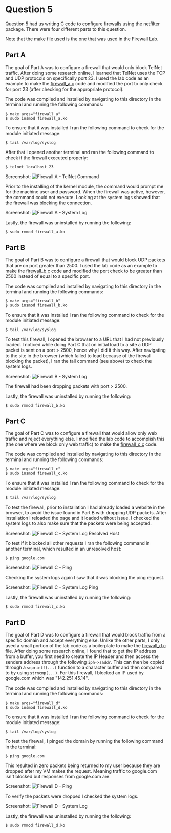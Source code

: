 # Question 5

Question 5 had us writing C code to configure firewalls using the netfilter package.  There were four different parts to this question.

Note that the make file used is the one that was used in the Firewall Lab.

## Part A

The goal of Part A was to configure a firewall that would only block TelNet traffic.  After doing some research online, I learned that TelNet uses the TCP and UDP protocols on specifically port 23.  I used the lab code as an example to make the [firewall_a.c](./firewall_a.c) code and modified the port to only check for port 23 (after checking for the appropriate protocol).

The code was compiled and installed by navigating to this directory in the terminal and running the following commands:

```
$ make args="firewall_a"
$ sudo insmod firewall_a.ko
```

To ensure that it was installed I ran the following command to check for the module initiated message:

```
$ tail /var/log/syslog
```

After that I opened another terminal and ran the following command to check if the firewall executed properly:

```
$ telnet localhost 23
```

Screenshot:
![Firewall A - TelNet Command](./img/a%20-%20telnet%20command.png)

Prior to the installing of the kernel module, the command would prompt me for the machine user and password.  When the firewall was active, however, the command could not execute.  Looking at the system logs showed that the firewall was blocking the connection.

Screenshot:
![Firewall A - System Log](./img/a%20-%20system%20log.png)

Lastly, the firewall was uninstalled by running the following:

```
$ sudo rmmod firewall_a.ko
```

## Part B

The goal of Part B was to configure a firewall that would block UDP packets that are on port greater than 2500.  I used the lab code as an example to make the [firewall_b.c](./firewall_b.c) code and modified the port check to be greater than 2500 instead of equal to a specific port.

The code was compiled and installed by navigating to this directory in the terminal and running the following commands:

```
$ make args="firewall_b"
$ sudo insmod firewall_b.ko
```

To ensure that it was installed I ran the following command to check for the module initiated message:

```
$ tail /var/log/syslog
```

To test this firewall, I opened the browser to a URL that I had not previously loaded.  I noticed while doing Part C that on initial load to a site a UDP packet is sent on a port > 2500, hence why I did it this way.  After navigating to the site in the browser (which failed to load because of the firewall blocking the packet), I ran the tail command (see above) to check the system logs.

Screenshot:
![Firewall B - System Log](./img/b%20-%20system%20log.png)

The firewall had been dropping packets with port > 2500.

Lastly, the firewall was uninstalled by running the following:

```
$ sudo rmmod firewall_b.ko
```

## Part C

The goal of Part C was to configure a firewall that would allow only web traffic and reject everything else.  I modified the lab code to accomplish this (the one where we block only web traffic) to make the [firewall_c.c](./firewall_c.c) code.

The code was compiled and installed by navigating to this directory in the terminal and running the following commands:

```
$ make args="firewall_c"
$ sudo insmod firewall_c.ko
```

To ensure that it was installed I ran the following command to check for the module initiated message:

```
$ tail /var/log/syslog
```

To test the firewall, prior to installation I had already loaded a website in the browser, to avoid the issue found in Part B with dropping UDP packets.  After installation I reloaded the page and it loaded without issue.  I checked the system logs to also make sure that the packets were being accepted.

Screenshot:
![Firewall C - System Log Resolved Host](./img/c%20-%20system%20log%20resolved%20host.png)

To test if it blocked all other requests I ran the following command in another terminal, which resulted in an unresolved host:

```
$ ping google.com
```

Screenshot:
![Firewall C - Ping](./img/c%20-%20ping.png)

Checking the system logs again I saw that it was blocking the ping request.

Screenshot:
![Firewall C - System Log Ping](./img/c%20-%20system%20log%20ping.png)

Lastly, the firewall was uninstalled by running the following:

```
$ sudo rmmod firewall_c.ko
```

## Part D

The goal of Part D was to configure a firewall that would block traffic from a specific domain and accept everything else.  Unlike the other parts, I only used a small portion of the lab code as a boilerplate to make the [firewall_d.c](./firewall_d.c) file.  After doing some research online, I found that to get the IP address from a buffer, you first need to create the IP Header and then access the senders address through the following ```iph->saddr```.  This can then be copied through a ```snprintf(...)``` function to a character buffer and then compared to by using ```strncmp(...)```.  For this firewall, I blocked an IP used by google.com which was "142.251.45.14".

The code was compiled and installed by navigating to this directory in the terminal and running the following commands:

```
$ make args="firewall_d"
$ sudo insmod firewall_d.ko
```

To ensure that it was installed I ran the following command to check for the module initiated message:

```
$ tail /var/log/syslog
```

To test the firewall, I pinged the domain by running the following command in the terminal:

```
$ ping google.com
```

This resulted in zero packets being returned to my user because they are dropped after my VM makes the request.  Meaning traffic to google.com isn't blocked but responses from google.com are.

Screenshot:
![Firewall D - Ping](./img/d%20-%20ping.png)

To verify the packets were dropped I checked the system logs.

Screenshot:
![Firewall D - System Log](./img/d%20-%20system%20log.png)

Lastly, the firewall was uninstalled by running the following:

```
$ sudo rmmod firewall_d.ko
```
